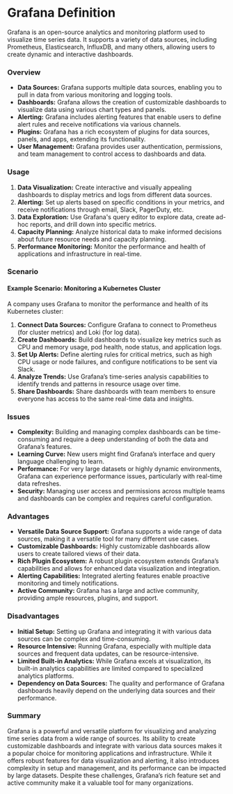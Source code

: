 <h1>Grafana Definition</h1>

Grafana is an open-source analytics and monitoring platform used to visualize time series data. It supports a variety of data sources, including Prometheus, Elasticsearch, InfluxDB, and many others, allowing users to create dynamic and interactive dashboards.

### Overview
- **Data Sources:** Grafana supports multiple data sources, enabling you to pull in data from various monitoring and logging tools.
- **Dashboards:** Grafana allows the creation of customizable dashboards to visualize data using various chart types and panels.
- **Alerting:** Grafana includes alerting features that enable users to define alert rules and receive notifications via various channels.
- **Plugins:** Grafana has a rich ecosystem of plugins for data sources, panels, and apps, extending its functionality.
- **User Management:** Grafana provides user authentication, permissions, and team management to control access to dashboards and data.

### Usage
1. **Data Visualization:** Create interactive and visually appealing dashboards to display metrics and logs from different data sources.
2. **Alerting:** Set up alerts based on specific conditions in your metrics, and receive notifications through email, Slack, PagerDuty, etc.
3. **Data Exploration:** Use Grafana's query editor to explore data, create ad-hoc reports, and drill down into specific metrics.
4. **Capacity Planning:** Analyze historical data to make informed decisions about future resource needs and capacity planning.
5. **Performance Monitoring:** Monitor the performance and health of applications and infrastructure in real-time.

### Scenario
#### Example Scenario: Monitoring a Kubernetes Cluster
A company uses Grafana to monitor the performance and health of its Kubernetes cluster:

1. **Connect Data Sources:** Configure Grafana to connect to Prometheus (for cluster metrics) and Loki (for log data).
2. **Create Dashboards:** Build dashboards to visualize key metrics such as CPU and memory usage, pod health, node status, and application logs.
3. **Set Up Alerts:** Define alerting rules for critical metrics, such as high CPU usage or node failures, and configure notifications to be sent via Slack.
4. **Analyze Trends:** Use Grafana’s time-series analysis capabilities to identify trends and patterns in resource usage over time.
5. **Share Dashboards:** Share dashboards with team members to ensure everyone has access to the same real-time data and insights.

### Issues
- **Complexity:** Building and managing complex dashboards can be time-consuming and require a deep understanding of both the data and Grafana’s features.
- **Learning Curve:** New users might find Grafana’s interface and query language challenging to learn.
- **Performance:** For very large datasets or highly dynamic environments, Grafana can experience performance issues, particularly with real-time data refreshes.
- **Security:** Managing user access and permissions across multiple teams and dashboards can be complex and requires careful configuration.

### Advantages
- **Versatile Data Source Support:** Grafana supports a wide range of data sources, making it a versatile tool for many different use cases.
- **Customizable Dashboards:** Highly customizable dashboards allow users to create tailored views of their data.
- **Rich Plugin Ecosystem:** A robust plugin ecosystem extends Grafana’s capabilities and allows for enhanced data visualization and integration.
- **Alerting Capabilities:** Integrated alerting features enable proactive monitoring and timely notifications.
- **Active Community:** Grafana has a large and active community, providing ample resources, plugins, and support.

### Disadvantages
- **Initial Setup:** Setting up Grafana and integrating it with various data sources can be complex and time-consuming.
- **Resource Intensive:** Running Grafana, especially with multiple data sources and frequent data updates, can be resource-intensive.
- **Limited Built-in Analytics:** While Grafana excels at visualization, its built-in analytics capabilities are limited compared to specialized analytics platforms.
- **Dependency on Data Sources:** The quality and performance of Grafana dashboards heavily depend on the underlying data sources and their performance.

### Summary
Grafana is a powerful and versatile platform for visualizing and analyzing time series data from a wide range of sources. Its ability to create customizable dashboards and integrate with various data sources makes it a popular choice for monitoring applications and infrastructure. While it offers robust features for data visualization and alerting, it also introduces complexity in setup and management, and its performance can be impacted by large datasets. Despite these challenges, Grafana’s rich feature set and active community make it a valuable tool for many organizations.
